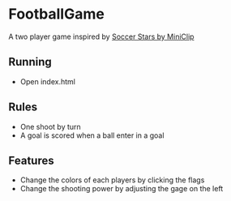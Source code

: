 # FootballGame

A two player game inspired by [Soccer Stars by MiniClip](https://www.miniclip.com/games/soccer-stars-mobile/fr/)

## Running 

* Open index.html

## Rules
* One shoot by turn
* A goal is scored when a ball enter in a goal

## Features

* Change the colors of each players by clicking the flags
* Change the shooting power by adjusting the gage on the left
